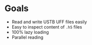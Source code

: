 # Goals
- Read and write USTB UFF files easily
- Easy to inspect content of `.h5` files
- 100% lazy loading
- Parallel reading